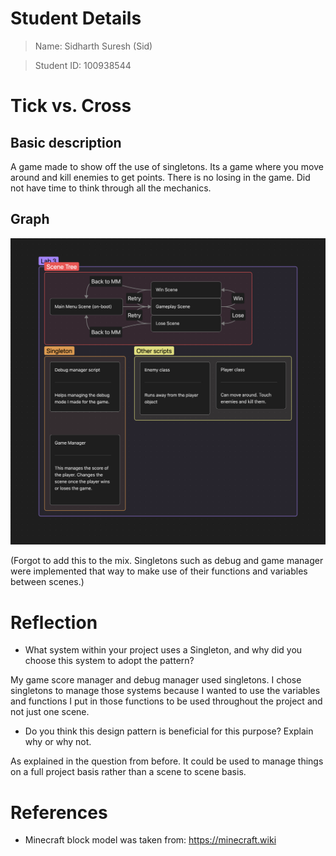 # Student Details

> Name: Sidharth Suresh (Sid)

> Student ID: 100938544

# Tick vs. Cross

## Basic description

A game made to show off the use of singletons. Its a game where you move around and kill enemies to get points. There is no losing in the game. Did not have time to think through all the mechanics.

## Graph

![graph](./Graph.png)

(Forgot to add this to the mix. Singletons such as debug and game manager were implemented that way to make use of their functions and variables between scenes.)

# Reflection

- What system within your project uses a Singleton, and why did you choose this system to adopt the pattern? 

My game score manager and debug manager used singletons. I chose singletons to manage those systems because I wanted to use the variables and functions I put in those functions to be used throughout the project and not just one scene.

- Do you think this design pattern is beneficial for this purpose? Explain why or why not.

As explained in the question from before. It could be used to manage things on a full project basis rather than a scene to scene basis.

# References

- Minecraft block model was taken from: https://minecraft.wiki
